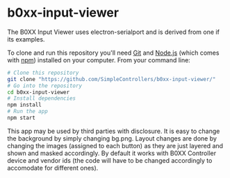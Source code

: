# b0xx-input-viewer

The B0XX Input Viewer uses electron-serialport and is derived from one if its examples.  

To clone and run this repository you'll need [Git](https://git-scm.com) and [Node.js](https://nodejs.org/en/download/) (which comes with [npm](http://npmjs.com)) installed on your computer. From your command line:

```bash
# Clone this repository
git clone "https://github.com/SimpleControllers/b0xx-input-viewer/"
# Go into the repository
cd b0xx-input-viewer
# Install dependencies
npm install
# Run the app
npm start
```

This app may be used by third parties with disclosure.  It is easy to change the background by simply changing bg.png.  Layout changes are done by changing the images (assigned to each button) as they are just layered and shown and masked accordingly.  By default it works with B0XX Controller device and vendor ids (the code will have to be changed accordingly to accomodate for different ones).
